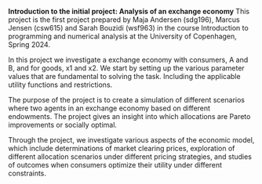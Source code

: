 **Introduction to the initial project: Analysis of an exchange economy**
This project is the first project prepared by Maja Andersen (sdg196), Marcus Jensen (csw615) and Sarah Bouzidi (wsf963) in the course Introduction to programming and numerical analysis at the University of Copenhagen, Spring 2024.

In this project we investigate a exchange economy with consumers, A and B, and for goods, x1 and x2. We start by setting up the various parameter values that are fundamental to solving the task. Including the applicable utility functions and restrictions.

The purpose of the project is to create a simulation of different scenarios where two agents in an exchange economy based on different endowments. The project gives an insight into which allocations are Pareto improvements or socially optimal.

Through the project, we investigate various aspects of the economic model, which include determinations of market clearing prices, exploration of different allocation scenarios under different pricing strategies, and studies of outcomes when consumers optimize their utility under different constraints.
